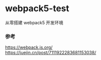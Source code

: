 # webpack5-test

从零搭建 webpack5 开发环境

### 参考

https://webpack.js.org/  
https://juejin.cn/post/7111922283681153038/
